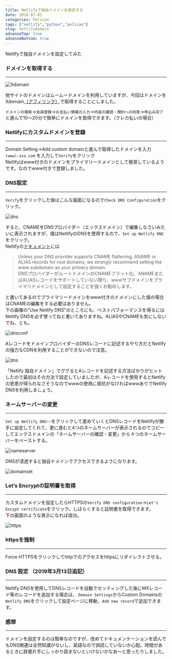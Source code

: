 ```yaml
---
title: Netlifyで独自ドメインを設定する
date: 2018-07-01
categories: Pelican
tags: ["netlify","python","pelican"]
slug: netlifydomain
adsenseTop: true
adsenseBottom: true
---
```


Netlifyで独自ドメインを設定してみた

### ドメインを取得する
---

![Xdomain](../../../images/xdomaintop.jpg)  

他サイトのドメインはムームードメインを利用していますが、今回はドメインをXdomain<a href="https://px.a8.net/svt/ejp?a8mat=356RAJ+GF7GHE+CO4+15PEXE" target="_blank" rel="nofollow">（アフィリンク）</a><img border="0" width="1" height="1" src="https://www10.a8.net/0.gif?a8mat=356RAJ+GF7GHE+CO4+15PEXE" alt="">で取得することにしました。  

`ドメインの検索`→`会員登録`→`お支払い情報の入力`→`内容の確認・規約への同意`→`申込み完了`と進んで10～20分で簡単にドメインを取得できます。（クレカ払いの場合）  

### Netlifyにカスタムドメインを登録
---

Domain Setting→Add custom domainと進んで取得したドメインを入力`(www).xxx.com` を入力して`Verify`をクリック  
Netlifyはwww付きのドメインをプライマリードメインとして推奨しているようです。なのでwww付きで登録しました。  


### DNS設定
---

`Verify`をクリックした後はこんな画面になるので`Check DNS Configuration`をクリック。

![dns](../../../images/checkdns.jpg)  

すると、CNAMEをDNSプロバイダー（エックスドメイン）で編集しなさいみたいに表示されますが、僕はNetlifyのDNSを使用するので、`Set up Netlify DNS`をクリック。  
Netlifyの[ドキュメント](https://docs.netlify.com/domains-https/custom-domains/multiple-domains/#apex-domains-and-www-subdomains)には

> Unless your DNS provider supports CNAME flattening, ANAME or ALIAS records for root domains, we strongly recommend setting the www subdomain as your primary domain.  
DNSプロバイダーがルートドメインのCNAMEフラット化、ANAMEまたはALIASレコードをサポートしていない限り、wwwサブドメインをプライマリドメインとして設定することを強くお勧めします。

と書いてあるのでプライマリードメインをwww付きのドメインにした僕の場合はCNAMEの編集をする必要はありません。  
下の画像の"Use Netlify DNS"のところにも、ベストパフォーマンスを得るにはNetlify DNSを必ず使ってねと書いてありますね。ALIASやCNAMEも気にしないでね、とも。  

![dnsconf](../../../images/dnsconf3.jpg)

  
AレコードをドメインプロバイダーのDNSレコードに記述するやり方だとNetlifyの強力なCDNを利用することができないので注意。
  

![dns](../../../images/dnsconf1.jpg)

「Netlify 独自ドメイン」でググるとAレコードを記述する方法ばかりがヒットしたので最初はその方法で設定していましたが、Aレコードを使用するとNetlifyの恩恵が得られなさそうなのでwwwの使用に抵抗がなければwwwありでNetlify DNSを利用しましょう。  

### ネームサーバーの変更
---
`Set up Netlify DNS~~`をクリックして進めていくとDNSレコードをNetlifyが勝手に設定してくれて、更に進むと4つのネームサーバーが表示されるのでコピーしてエックスドメインの「ネームサーバーの確認・変更」から４つのネームサーバーをペーストする。    


![nameserver](../../../images/nameservers.jpg)

  DNSが浸透すると独自ドメインでアクセスできるようになります。


![domainset](../../../images/domainset.jpg)  


### Let’s Encryptの証明書を取得
---
カスタムドメインを設定したらHTTPSの`Verify DNS configuration`→`Let's Encypt certificate`をクリック。しばらくすると証明書を取得できます。  
下の画面のような表示になれば成功。   


![https](../../../images/https.jpg)


### httpsを強制
---
Force HTTPSをクリックしてhttpでのアクセスをhttpsにリダイレクトさせる。

### DNS 設定 （2019年3月13日追記）
---

Netlify DNSを使用してDNSレコードを自動でセッティングした後にMXレコード等のレコードを追加する場合は、  `Domain Settings`からCustom Domainsの`Netlify DNS`をクリックして設定ページに移動、`Add new record`で追加できます。

### 感想
---
ドメインを設定するのは簡単なのですが、改めてドキュメンテーションを読んでもDNS関連は全然知識がないし、英語なので誤読していないか心配。時間があるときに辞書片手にしっかり読まないといけないかなあ～と思ったりしました。